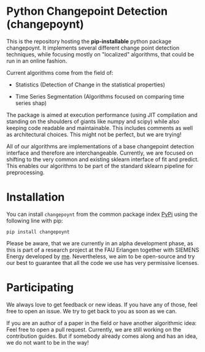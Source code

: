# Python Changepoint Detection (changepoynt)

 

This is the repository hosting the **pip-installable** python package changepoynt. It implements several different change point detection techniques, while focusing mostly on "localized" algorithms, that could be run in an online fashion.

 

Current algorithms come from the field of:

* Statistics (Detection of Change in the statistical properties)

* Time Series Segmentation (Algorithms focused on comparing time series shap)

 

The package is aimed at execution performance (using JIT compilation and standing on the shoulders of giants like numpy and scipy) while also keeping code readable and maintainable. This includes comments as well as architectural choices. This might not be perfect, but we are trying!

 

All of our algorithms are implementations of a base changepoint detection interface and therefore are interchangeable. Currently, we are focused on shifting to the very common and existing sklearn interface of fit and predict. This enables our algorithms to be part of the standard sklearn pipeline for preprocessing.

 

# Installation

You can install `changepoynt` from the common package index [PyPi](https://pypi.org/project/changepoynt/) using the following line with pip:

 

    pip install changepoynt

 

Please be aware, that we are currently in an alpha development phase, as this is part of a research project at the FAU Erlangen together with SIEMENS Energy developed by [me](https://www.cs6.tf.fau.eu/person/lucas-weber/). Nevertheless, we aim to be open-source and try our best to guarantee that all the code we use has very permissive licenses.

# Participating

We always love to get feedback or new ideas. If you have any of those, feel free to open an issue. We try to get back to you as soon as we can.

 

If you are an author of a paper in the field or have another algorithmic idea: Feel free to open a pull request. Currently, we are still working on the contribution guides. But if somebody already comes along and has an idea, we do not want to be in the way!